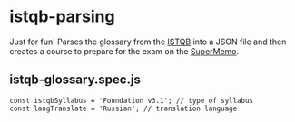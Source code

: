 # istqb-parsing

Just for fun! Parses the glossary from the [ISTQB](https://www.istqb.org/) into a JSON file and then creates a course to prepare for the exam on the [SuperMemo](https://www.supermemo.com/).

## istqb-glossary.spec.js

```
const istqbSyllabus = 'Foundation v3.1'; // type of syllabus
const langTranslate = 'Russian'; // translation language
```
